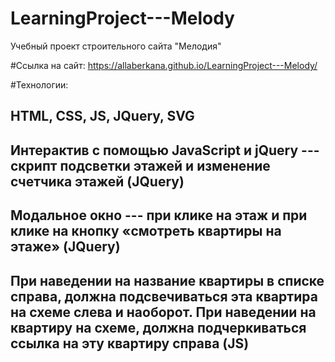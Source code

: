 # LearningProject---Melody
Учебный проект строительного сайта "Мелодия"

#Ссылка на сайт:  https://allaberkana.github.io/LearningProject---Melody/

#Технологии:
## HTML, CSS, JS, JQuery, SVG
## Интерактив с помощью JavaScript и jQuery --- скрипт подсветки этажей и изменение счетчика этажей (JQuery)
## Модальное окно --- при клике на этаж и при клике на кнопку «смотреть квартиры на этаже» (JQuery)
## При наведении на название квартиры в списке справа, должна подсвечиваться эта квартира на схеме слева и наоборот. При наведении на квартиру на схеме, должна подчеркиваться ссылка на эту квартиру справа (JS)

